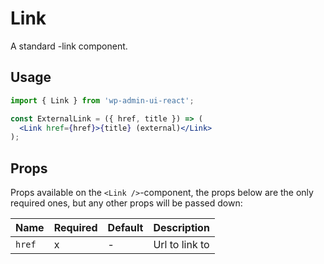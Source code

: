# Link

A standard <a>-link component.

## Usage

```jsx
import { Link } from 'wp-admin-ui-react';

const ExternalLink = ({ href, title }) => (
  <Link href={href}>{title} (external)</Link>
);
```

## Props

Props available on the `<Link />`-component, the props below are the only required ones, but any other props will be passed down:

| Name   | Required | Default | Description    |
| :----- | :------- | :------ | :------------- |
| `href` | x        | -       | Url to link to |
